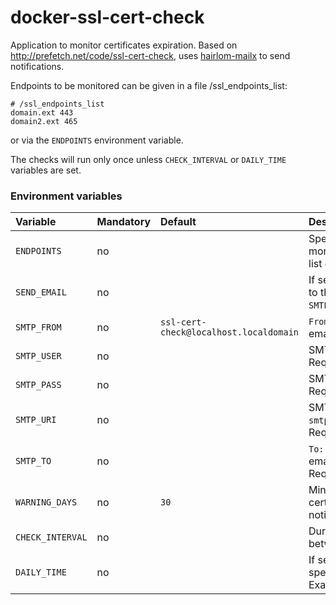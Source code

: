 # docker-ssl-cert-check

Application to monitor certificates expiration.
Based on http://prefetch.net/code/ssl-cert-check, uses [hairlom-mailx](http://heirloom.sourceforge.net/mailx.html)
to send notifications.

Endpoints to be monitored can be given in a file /ssl_endpoints_list:

```
# /ssl_endpoints_list
domain.ext 443
domain2.ext 465
```

or via the `ENDPOINTS` environment variable.

The checks will run only once unless `CHECK_INTERVAL` or `DAILY_TIME` variables are set.


### Environment variables
| Variable | Mandatory | Default | Description |
|:--|:--|:-----------|:------------|
|`ENDPOINTS`|no|| Specifies the endpoints to monitor. A newline-separated list of `FQDN PORT`.| 
|`SEND_EMAIL`|no|| If set sends email notifications to the address specified in `SMTP_TO`.| 
|`SMTP_FROM`|no|`ssl-cert-check@localhost.localdomain`| `From:` address for notifications emails.| 
|`SMTP_USER`|no|| SMTP Username. <br>Required if `SEND_EMAIL` is set.| 
|`SMTP_PASS`|no|| SMTP Password. <br>Required if `SEND_EMAIL` is set.|
|`SMTP_URI`|no|| SMTP URI. Es: `smtps://mail.example.com:465"`. <br>Required if `SEND_EMAIL` is set.|
|`SMTP_TO`|no|| `To:` address for notifications emails. <br>Required if `SEND_EMAIL` is set.|
|`WARNING_DAYS`|no|`30`|Minimum remaining days of certificate validity before notification.|
|`CHECK_INTERVAL`|no||Duration (in seconds) of sleep between checks.|
|`DAILY_TIME`|no||If set run the script daily at the specified time (UTC). Examples: `14:00`, `23:59:59`|

